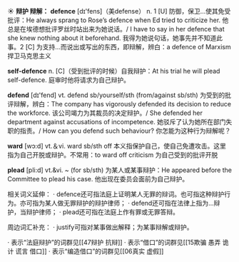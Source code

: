 ☀ <span class="category">**辩护 辩解：**</span>
<span class="vocabulary">**defence**</span> [dɪ'fens]（美defense）
<span class="definition">n. 1 [U] 防御，保卫…使其免受批评：</span>He always sprang to Rose’s defence when Ed tried to criticize her. 他总是在埃德想批评罗丝时站出来为她说话。/ I have to say in her defence that she knew nothing about it beforehand. 我得为她说句话，她事先并不知道此事。<span class="definition">2 [C] 为支持…而说出或写出的东西，即辩解，辨白：</span>a defence of Marxism 捍卫马克思主义

<span class="vocabulary">**self-defence**</span>
<span class="definition">n. [C]（受到批评的时候）自我辩护：</span>At his trial he will plead self-defence. 庭审时他将请求为自己辩护。

<span class="vocabulary">**defend**</span> [dɪ'fend] 
<span class="definition">vt. defend sb/yourself/sth (from/against sb/sth) 为受到的批评辩解，辨白：</span>The company has vigorously defended its decision to reduce the workforce. 该公司竭力为其裁员的决定辩护。/ She defended her department against accusations of incompetence. 她驳斥了认为她所在部门失职的指责。/ How can you defend such behaviour? 你怎能为这种行为辩解呢？

<span class="vocabulary">**ward**</span> [wɔ:d] 
<span class="definition">vt.＆vi. ward sb/sth off 本义指保护自己，使自己免遭攻击。这里指为自己开脱或辩护。不常用：</span>to ward off criticism 为自己受到的批评开脱
           
<span class="vocabulary">**plead**</span> [pli:d]
<span class="definition">vt.&vi. ~ (for sb/sth) 为某人或某事辩护：</span>He appeared before the Committee to plead his case. 他出现在委员会面前为自己辩护。

相关词义延伸：
· defence还可指法庭上证明某人无罪的辩词。也可指这种辩护行为。亦可指为某人做无罪辩护的辩护律师；
· defend还可指在法律上指为…辩护，当辩护律师；
· plead还可指在法庭上作有罪或无罪答辩。

周边词汇补充：
· justify可指对某事做出解释；为某事辩解或辩护。

· 表示“法庭辩护”的词群见[[47辩护 抗辩]]
· 表示“借口”的词群见[[15欺骗 愚弄 诡计 谎言 借口]]
· 表示“编造借口”的词群见[[06真实 虚假]]
